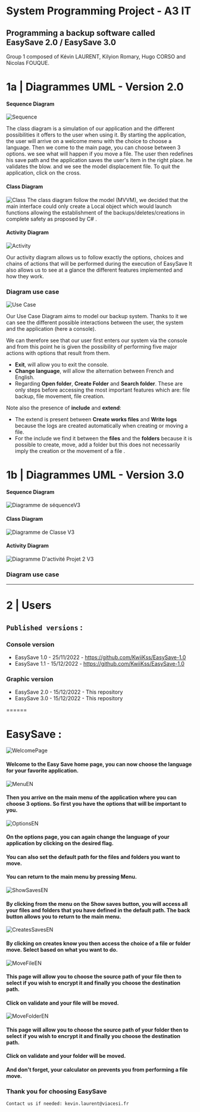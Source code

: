 # System Programming Project - A3 IT

## Programming a backup software called EasySave 2.0 / EasySave 3.0

Group 1 composed of Kévin LAURENT, Kilyion Romary, Hugo CORSO and Nicolas FOUQUE.



# 1a | Diagrammes UML - Version 2.0

#### Sequence Diagram
![Sequence](https://s3.us-west-2.amazonaws.com/secure.notion-static.com/f05d425f-3468-4bcc-a42e-e24ac300e84c/Untitled.png?X-Amz-Algorithm=AWS4-HMAC-SHA256&X-Amz-Content-Sha256=UNSIGNED-PAYLOAD&X-Amz-Credential=AKIAT73L2G45EIPT3X45%2F20221125%2Fus-west-2%2Fs3%2Faws4_request&X-Amz-Date=20221125T161450Z&X-Amz-Expires=86400&X-Amz-Signature=218537648a2f17960ede228a112be06812210d7dbb88c59b8eec667fb5bf88e9&X-Amz-SignedHeaders=host&response-content-disposition=filename%3D%22Untitled.png%22&x-id=GetObject)

The class diagram is a simulation of our application and the different possibilities it offers to the user when using it.
By starting the application, the user will arrive on a welcome menu with the choice to choose a language. Then we come to the main page, you can choose between 3 options. we see what will happen if you move a file. The user then redefines his save path and the application saves the user's item in the right place.
he validates the blow.
and we see the model displacement file.
To quit the application, click on the cross.

#### Class Diagram

![Class](https://user-images.githubusercontent.com/93579262/207011393-99c927bc-bf3d-4450-ac8d-036ae32fd88f.png)
The class diagram follow the model (MVVM), we decided that the main interface could only create a Local object which would launch functions allowing the establishment of the backups/deletes/creations in complete safety as proposed by C# .

#### Activity Diagram

![Activity](https://s3.us-west-2.amazonaws.com/secure.notion-static.com/01eb167e-7fbe-4786-b94a-8050f508d5ba/Diagramme_Dactivit_Projet_2_Final_%282%29.png?X-Amz-Algorithm=AWS4-HMAC-SHA256&X-Amz-Content-Sha256=UNSIGNED-PAYLOAD&X-Amz-Credential=AKIAT73L2G45EIPT3X45%2F20221125%2Fus-west-2%2Fs3%2Faws4_request&X-Amz-Date=20221125T162132Z&X-Amz-Expires=86400&X-Amz-Signature=e9bb9954c5173d42c06c10ea1f2fa200739e87244f551a8336a69c4f58fcc286&X-Amz-SignedHeaders=host&response-content-disposition=filename%3D%22Diagramme%2520D%27activit%25C3%25A9%2520Projet%25202%2520Final%2520%282%29.png%22&x-id=GetObject)

Our activity diagram allows us to follow exactly the options, choices and chains of actions that will be performed during the execution of EasySave
It also allows us to see at a glance the different features implemented and how they work.

### Diagram use case

![Use Case](https://user-images.githubusercontent.com/93580066/204036895-2816ec8a-f39b-498b-aaa7-f4346605f201.png)

Our Use Case Diagram aims to model our backup system. Thanks to it we can see the different possible interactions between the user, the system and the application (here a console).

We can therefore see that our user first enters our system via the console and from this point he is given the possibility of performing five major actions with options that result from them.

- **Exit**, will allow you to exit the console.
- **Change language**, will allow the alternation between French and English.
- Regarding **Open folder**, **Create Folder** and **Search folder**. These are only steps before accessing the most important features which are: file backup, file movement, file creation.

Note also the presence of **include** and **extend**:

- The extend is present between **Create works files** and **Write logs** because the logs are created automatically when creating or moving a file.
- For the include we find it between the **files** and the **folders** because it is possible to create, move, add a folder but this does not necessarily imply the creation or the movement of a file .

# 1b | Diagrammes UML - Version 3.0

#### Sequence Diagram

![Diagramme de séquenceV3](https://user-images.githubusercontent.com/118260547/207660476-16d50f0b-eef2-4402-9af0-274ae31c7927.png)


#### Class Diagram

![Diagramme de Classe V3](https://user-images.githubusercontent.com/118260547/207660425-ffc643d6-93e5-4cb3-afdc-e179bf2f3493.png)


#### Activity Diagram

![Diagramme D'activité Projet 2 V3](https://user-images.githubusercontent.com/118260547/207660450-9596dcff-6445-4472-81a4-d88090f6eb32.png)


### Diagram use case




***
# 2 | Users

## `Published versions` :

### Console version
* EasySave 1.0 - 25/11/2022 - https://github.com/KwiiKss/EasySave-1.0
* EasySave 1.1 - 15/12/2022 - https://github.com/KwiiKss/EasySave-1.0

### Graphic version
* EasySave 2.0 - 15/12/2022 - This repository
* EasySave 3.0 - 15/12/2022 - This repository

======

# EasySave :

![WelcomePage](https://user-images.githubusercontent.com/93579099/207647399-75adad24-8eb5-4c01-ba03-7036b19e6293.png)

#### Welcome to the Easy Save home page, you can now choose the language for your favorite application.

![MenuEN](https://user-images.githubusercontent.com/93579099/207647496-0a834fbe-6159-4240-95bd-42165aea23fe.png)

#### Then you arrive on the main menu of the application where you can choose 3 options. So first you have the options that will be important to you.

![OptionsEN](https://user-images.githubusercontent.com/93579099/207647555-98ee4d01-43cf-42a2-8761-c080c2a9d9a8.png)

#### On the options page, you can again change the language of your application by clicking on the desired flag.
#### You can also set the default path for the files and folders you want to move.
#### You can return to the main menu by pressing Menu.

![ShowSavesEN](https://user-images.githubusercontent.com/93579099/207647624-725947f4-184a-418b-9de5-75d31b368994.png)

#### By clicking from the menu on the Show saves button, you will access all your files and folders that you have defined in the default path. The back button allows you to return to the main menu.

![CreatesSavesEN](https://user-images.githubusercontent.com/93579099/207647706-2b2e70de-4a38-4773-882b-1ea60fc5cbb8.png)

#### By clicking on creates know you then access the choice of a file or folder move. Select based on what you want to do.

![MoveFileEN](https://user-images.githubusercontent.com/93579099/207647892-21998658-1686-469f-830c-509cda5e6748.png)

#### This page will allow you to choose the source path of your file then to select if you wish to encrypt it and finally you choose the destination path.
#### Click on validate and your file will be moved.

![MoveFolderEN](https://user-images.githubusercontent.com/93579099/207647925-2848b92a-d73e-47e4-b405-3c3e7752d4c2.png)

#### This page will allow you to choose the source path of your folder then to select if you wish to encrypt it and finally you choose the destination path.
#### Click on validate and your folder will be moved.
#### And don't forget, your calculator on prevents you from performing a file move.

### Thank you for choosing EasySave

`Contact us if needed: kevin.laurent@viacesi.fr`
